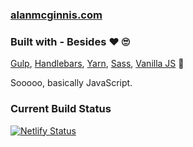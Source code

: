 ### [alanmcginnis.com](https://alanmcginnis.com)

### Built with - Besides ❤ 🙄

[Gulp](https://gulpjs.com/), [Handlebars](https://handlebarsjs.com/), [Yarn](https://yarnpkg.com/en/), [Sass](https://sass-lang.com/), [Vanilla JS](http://vanilla-js.com/) 🤣

Sooooo, basically JavaScript.

### Current Build Status

[![Netlify Status](https://api.netlify.com/api/v1/badges/ec126828-9270-47c8-9add-758b2290d841/deploy-status)](https://app.netlify.com/sites/upbeat-hawking-b95108/deploys)